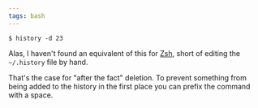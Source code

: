 ```yaml
---
tags: bash
---
```


```shell
$ history -d 23
```

Alas, I haven't found an equivalent of this for [Zsh](/wiki/Zsh), short of editing the `~/.history` file by hand.

That's the case for "after the fact" deletion. To prevent something from being added to the history in the first place you can prefix the command with a space.
